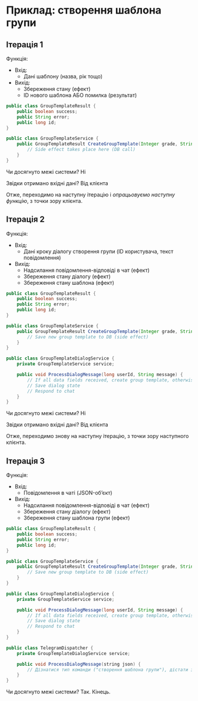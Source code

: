 # Приклад: створення шаблона групи

## Ітерація 1
Функція:
- Вхід: 
    - Дані шаблону (назва, рік тощо)
- Вихід:
    - Збереження стану (ефект)
    - ID нового шаблона АБО помилка (результат)

```java
public class GroupTemplateResult {
    public boolean success;
    public String error;
    public long id;
}

public class GroupTemplateService {
    public GroupTemplateResult CreateGroupTemplate(Integer grade, String name) {
        // Side effect takes place here (DB call)
    }
}
```
Чи досягнуто межі системи? 
Ні

Звідки отримано вхідні дані?
Від клієнта

Отже, переходимо на наступну ітерацію і *опрацьовуємо наступну функцію*, з точки зору клієнта.

## Ітерація 2 ##
Функція:
- Вхід:
    - Дані кроку діалогу створення групи (ID користувача, текст повідомлення)
- Вихід:
    - Надсилання повідомлення-відповіді в чат (ефект)
    - Збереження стану діалогу (ефект)
    - Збереження стану шаблона (ефект)
```java
public class GroupTemplateResult {
    public boolean success;
    public String error;
    public long id;
}

public class GroupTemplateService {
    public GroupTemplateResult CreateGroupTemplate(Integer grade, String name) {
        // Save new group template to DB (side effect)
    }
}

public class GroupTemplateDialogService {
    private GroupTemplateService service;

    public void ProcessDialogMessage(long userId, String message) {
        // If all data fields received, create group template, otherwise ask for next field
        // Save dialog state
        // Respond to chat
    }
}
```

Чи досягнуто межі системи? 
Ні

Звідки отримано вхідні дані?
Від клієнта

Отже, переходимо знову на наступну ітерацію, з точки зору наступного клієнта.

## Ітерація 3 ##
Функція:
- Вхід:
    - Повідомлення в чаті (JSON-обʼєкт)
- Вихід:
    - Надсилання повідомлення-відповіді в чат (ефект)
    - Збереження стану діалогу (ефект)
    - Збереження стану шаблона групи (ефект)

```java
public class GroupTemplateResult {
    public boolean success;
    public String error;
    public long id;
}

public class GroupTemplateService {
    public GroupTemplateResult CreateGroupTemplate(Integer grade, String name) {
        // Save new group template to DB (side effect)
    }
}

public class GroupTemplateDialogService {
    private GroupTemplateService service;

    public void ProcessDialogMessage(long userId, String message) {
        // If all data fields received, create group template, otherwise ask for next field
        // Save dialog state
        // Respond to chat
    }
}

public class TelegramDispatcher {
    private GroupTemplateDialogService service;

    public void ProcessDialogMessage(string json) {
        // Дізнатися тип команди ("створення шаблона групи"), дістати зміст повідомлення, передати на відповідному обробнику
    }
}
```

Чи досягнуто межі системи? 
Так. Кінець.
